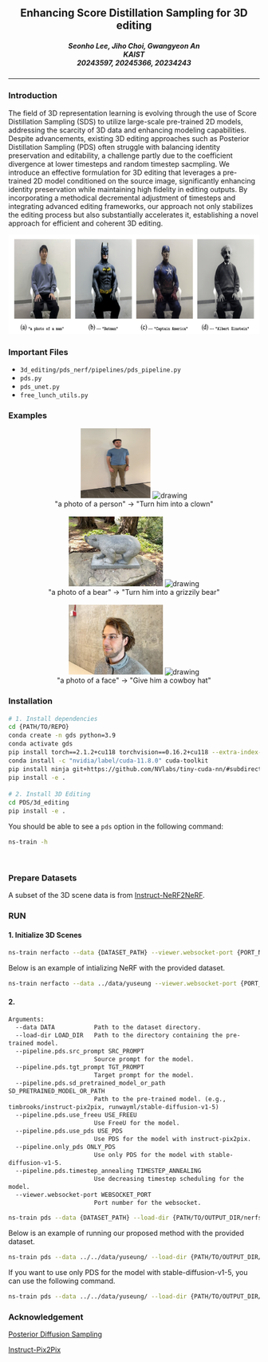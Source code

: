<h2 align="center">
    Enhancing Score Distillation Sampling for 3D editing
</h2>
<h5 align="center">
    Seonho Lee, Jiho Choi, Gwangyeon An<br>
    KAIST<br>
    20243597, 20245366, 20234243<br>
  <!-- <a href="https://arxiv.org/pdf/2203.11876.pdf">arXiv</a> |
  <a href="https://www.mmlab-ntu.com/project/ovdetr/index.html">Project Page</a> |
  <a href="https://github.com/yuhangzang/OV-DETR">Code</a> -->
</h5>

---

### Introduction

The field of 3D representation learning is evolving through the use of Score Distillation Sampling (SDS) to utilize large-scale pre-trained 2D models,
addressing the scarcity of 3D data and enhancing modeling capabilities. Despite advancements, existing 3D editing approaches such as Posterior Distillation Sampling (PDS) often struggle with balancing identity preservation and editability, a challenge partly due to the coefficient divergence at lower timesteps and random timestep sacmpling. We introduce an effective formulation for 3D editing that leverages a pre-trained 2D model conditioned on the source image, significantly enhancing identity preservation while maintaining high fidelity in editing outputs. By incorporating a methodical decremental adjustment of timesteps and integrating advanced editing frameworks, our approach not only stabilizes the editing process but also substantially accelerates it, establishing a novel approach for efficient and coherent 3D editing.

<div align="center">
    <img src="assets/figure_01.png" alt="drawing" height="200em"/>
</div>

### Important Files

- `3d_editing/pds_nerf/pipelines/pds_pipeline.py`
- `pds.py`
- `pds_unet.py`
- `free_lunch_utils.py`


### Examples

<div align="center">
    <img src="assets/figure_02.png" alt="drawing" style="height: 10em; width: 10em;"/>
    <img src="assets/figure_02.gif" alt="drawing" style="height: 10em; width: auto;"/>
    <div>
    "a photo of a person" → "Turn him into a clown"
    </div>
</div>

<br/>
<div align="center">
    <img src="assets/figure_03.jpg" alt="drawing" style="height: 10em; width: auto;"/>
    <img src="assets/figure_03.gif" alt="drawing" style="height: 10em; width: auto;"/>
    <div>
    "a photo of a bear" → "Turn him into a grizzily bear"
    </div>
</div>

<br/>
<div align="center">
    <img src="assets/figure_04.jpg" alt="drawing" style="height: 10em; width: auto;"/>
    <img src="assets/figure_04.gif" alt="drawing" style="height: 10em; width: auto;"/>
    <div>
    "a photo of a face" → "Give him a cowboy hat"
    </div>
</div>

### Installation

<!-- TODO: INSTALL.md -->

```bash
# 1. Install dependencies
cd {PATH/TO/REPO}
conda create -n gds python=3.9
conda activate gds
pip install torch==2.1.2+cu118 torchvision==0.16.2+cu118 --extra-index-url https://download.pytorch.org/whl/cu118
conda install -c "nvidia/label/cuda-11.8.0" cuda-toolkit
pip install ninja git+https://github.com/NVlabs/tiny-cuda-nn/#subdirectory=bindings/torch
pip install -e .

# 2. Install 3D Editing
cd PDS/3d_editing
pip install -e .
```

You should be able to see a `pds` option in the following command:

```bash
ns-train -h
```
<br/>

### Prepare Datasets

A subset of the 3D scene data is from [Instruct-NeRF2NeRF](https://1drv.ms/f/s!AtxL_EOxFeYMk3rftsoc4L8cg0VS?e=Hhbprk).



### RUN

#### 1. Initialize 3D Scenes

```bash
ns-train nerfacto --data {DATASET_PATH} --viewer.websocket-port {PORT_NUMBER} --pipeline.model.use_appearance_embedding False
```

Below is an example of intializing NeRF with the provided dataset.

```bash
ns-train nerfacto --data ../data/yuseung --viewer.websocket-port {PORT_NUMBER} --pipeline.model.use_appearance_embedding False
```


#### 2. 


```
Arguments:
  --data DATA           Path to the dataset directory.
  --load-dir LOAD_DIR   Path to the directory containing the pre-trained model.
  --pipeline.pds.src_prompt SRC_PROMPT
                        Source prompt for the model.
  --pipeline.pds.tgt_prompt TGT_PROMPT
                        Target prompt for the model.
  --pipeline.pds.sd_pretrained_model_or_path SD_PRETRAINED_MODEL_OR_PATH
                        Path to the pre-trained model. (e.g., timbrooks/instruct-pix2pix, runwayml/stable-diffusion-v1-5)
  --pipeline.pds.use_freeu USE_FREEU
                        Use FreeU for the model. 
  --pipeline.pds.use_pds USE_PDS
                        Use PDS for the model with instruct-pix2pix.
  --pipeline.only_pds ONLY_PDS
                        Use only PDS for the model with stable-diffusion-v1-5.
  --pipeline.pds.timestep_annealing TIMESTEP_ANNEALING
                        Use decreasing timestep scheduling for the model.
  --viewer.websocket-port WEBSOCKET_PORT
                        Port number for the websocket.
```

```bash
ns-train pds --data {DATASET_PATH} --load-dir {PATH/TO/OUTPUT_DIR/nerfstudio_models} --pipeline.pds.src_prompt {SRC_PROMPT} --pipeline.pds.tgt_prompt {TGT_PROMPT} --pipeline.pds.sd_pretrained_model_or_path {SD_PRETRAINED_MODEL_OR_PATH} --pipeline.pds.use_freeu {USE_FREEU} --pipeline.pds.use_pds {USE_PDS} --pipeline.pds.timestep_annealing {TIMESTEP_ANNEALING} --viewer.websocket-port {port_number}
```

Below is an example of running our proposed method with the provided dataset.


```bash
ns-train pds --data ../../data/yuseung/ --load-dir {PATH/TO/OUTPUT_DIR/nerfstudio_models} --pipeline.pds.src_prompt "a photo of a man" --pipeline.pds.tgt_prompt "a photo of a Batman" --pipeline.pds.sd_pretrained_model_or_path timbrooks/instruct-pix2pix --pipeline.pds.use_freeu True --pipeline.pds.use_pds False --pipeline.pds.timestep_annealing True --viewer.websocket-port {port_number}
```

If you want to use only PDS for the model with stable-diffusion-v1-5, you can use the following command.

```bash
ns-train pds --data ../../data/yuseung/ --load-dir {PATH/TO/OUTPUT_DIR/nerfstudio_models} --pipeline.pds.src_prompt "a photo of a man" --pipeline.pds.tgt_prompt "a photo of a Batman" --pipeline.pds.sd_pretrained_model_or_path runwayml/stable-diffusion-v1-5 --pipeline.only_pds True --viewer.websocket-port {port_number}
```


### Acknowledgement

[Posterior Diffusion Sampling](https://github.com/KAIST-Visual-AI-Group/PDS)

[Instruct-Pix2Pix]()